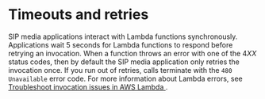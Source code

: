 # Timeouts and retries<a name="timeouts"></a>

SIP media applications interact with Lambda functions synchronously\. Applications wait 5 seconds for Lambda functions to respond before retrying an invocation\. When a function throws an error with one of the 4*XX* status codes, then by default the SIP media application only retries the invocation once\. If you run out of retries, calls terminate with the `480 Unavailable` error code\. For more information about Lambda errors, see [ Troubleshoot invocation issues in AWS Lambda ](https://docs.aws.amazon.com/lambda/latest/dg/troubleshooting-invocation.html)\. 